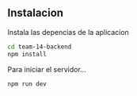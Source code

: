 ## Instalacion
Instala las depencias de la aplicacion

```sh
cd team-14-backend
npm install
```

Para iniciar el servidor...

```sh
npm run dev
```

